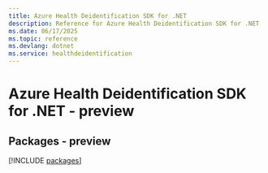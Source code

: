```yaml
---
title: Azure Health Deidentification SDK for .NET
description: Reference for Azure Health Deidentification SDK for .NET
ms.date: 06/17/2025
ms.topic: reference
ms.devlang: dotnet
ms.service: healthdeidentification
---
```

# Azure Health Deidentification SDK for .NET - preview
## Packages - preview
[!INCLUDE [packages](health-deidentification-index.md)]